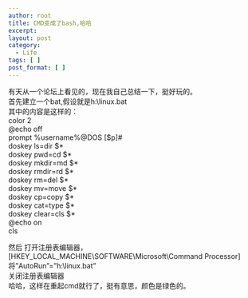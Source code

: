 ```yaml
---
author: root
title: CMD变成了bash,哈哈
excerpt:
layout: post
category:
  - Life
tags: [ ]
post_format: [ ]
---
```

有天从一个论坛上看见的，现在我自己总结一下，挺好玩的。  
首先建立一个bat,假设就是h:\linux.bat  
其中的内容是这样的：  
color 2  
@echo off  
prompt %username%@DOS [$p]#  
doskey ls=dir $*  
doskey pwd=cd $*  
doskey mkdir=md $*  
doskey rmdir=rd $*  
doskey rm=del $*  
doskey mv=move $*  
doskey cp=copy $*  
doskey cat=type $*  
doskey clear=cls $*  
@echo on  
cls

然后 打开注册表编辑器，  
[HKEY\_LOCAL\_MACHINE\SOFTWARE\Microsoft\Command Processor]  
将”AutoRun”=”h:\linux.bat”  
关闭注册表编辑器  
哈哈，这样在重起cmd就行了，挺有意思，颜色是绿色的。